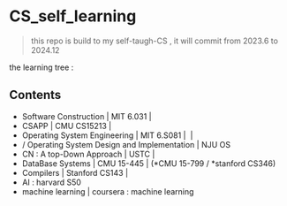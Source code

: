 # CS_self_learning
 > this repo is build to my self-taugh-CS , it will commit from 2023.6 to 2024.12

the learning tree :
## Contents
- Software Construction | MIT 6.031 | ![]()
- CSAPP | CMU CS15213 | ![]()
- Operating System Engineering | MIT 6.S081 | ![]() |
- / Operating System Design and Implementation | NJU OS
- CN : A top-Down Approach | USTC | ![]()
- DataBase Systems | CMU 15-445 | (*CMU 15-799 / *stanford CS346)
- Compilers | Stanford CS143 | ![]()
- AI : harvard S50
- machine learning | coursera : machine learning